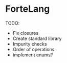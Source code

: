 # ForteLang

TODO:

- Fix closures
- Create standard library
- Impurity checks
- Order of operations
- implement enums?
